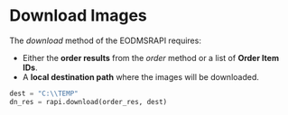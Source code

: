 Download Images
===============

The *download* method of the EODMSRAPI requires:
	
- Either the **order results** from the *order* method or a list of **Order Item IDs**.
- A **local destination path** where the images will be downloaded.

```python
dest = "C:\\TEMP"
dn_res = rapi.download(order_res, dest)
```